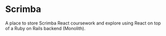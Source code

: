 # Scrimba

A place to store Scrimba React coursework and explore using React on top of a Ruby on Rails backend (Monolith). 


